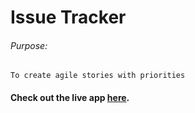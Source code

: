 # Issue Tracker

###### Purpose:
    To create agile stories with priorities

#### Check out the live app [here](https://ramya-brs.github.io/Create-Agile-Stories/).
